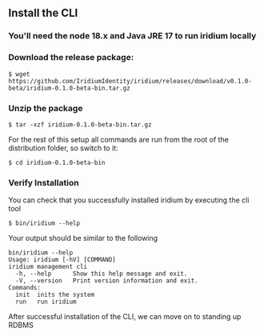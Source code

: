## Install the CLI

### You'll need the node 18.x and Java JRE 17 to run iridium locally

### Download the release package:
```shell
$ wget https://github.com/IridiumIdentity/iridium/releases/download/v0.1.0-beta/iridium-0.1.0-beta-bin.tar.gz
```

### Unzip the package
```shell
$ tar -xzf iridium-0.1.0-beta-bin.tar.gz
```
For the rest of this setup all commands are run from the root of the distribution folder, so switch to it:

```shell
$ cd iridium-0.1.0-beta-bin
```

### Verify Installation
You can check that you successfully installed iridium by executing the cli tool
```shell
$ bin/iridium --help
```

Your output should be similar to the following
```shell
bin/iridium --help
Usage: iridium [-hV] [COMMAND]
iridium management cli
  -h, --help      Show this help message and exit.
  -V, --version   Print version information and exit.
Commands:
  init  inits the system
  run   run iridium
```
After successful installation of the CLI, we can move on to standing up RDBMS



